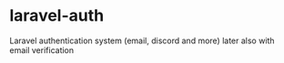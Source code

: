 # laravel-auth
Laravel authentication system (email, discord and more) later also with email verification

